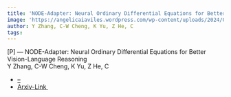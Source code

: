 ```yaml
---  
title: 'NODE-Adapter: Neural Ordinary Differential Equations for Better Vision-Language Reasoning'  
image: 'https://angelicaiaviles.wordpress.com/wp-content/uploads/2024/07/tmm4.png'  
author: Y Zhang, C-W Cheng, K Yu, Z He, C  
tags:   
---  
```

  
[P] — NODE-Adapter: Neural Ordinary Differential Equations for Better Vision-Language Reasoning  
Y Zhang, C-W Cheng, K Yu, Z He, C  
  
- [–](https://arxiv.org/search/cs?searchtype=author&query=Schonlieb,+C)
- [Arxiv-Link ](https://arxiv.org/pdf/2407.08672)  
        